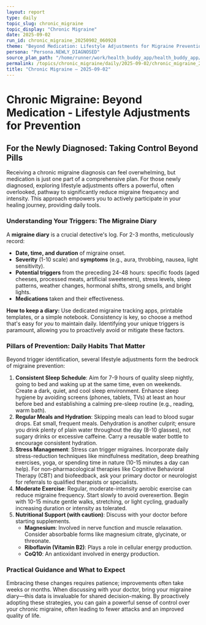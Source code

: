 ```yaml
---
layout: report
type: daily
topic_slug: chronic_migraine
topic_display: "Chronic Migraine"
date: 2025-09-02
run_id: chronic_migraine_20250902_060928
theme: "Beyond Medication: Lifestyle Adjustments for Migraine Prevention"
persona: "Persona.NEWLY_DIAGNOSED"
source_plan_path: "/home/runner/work/health_buddy_app/health_buddy_app/.results/chronic_migraine/weekly_plan/2025-09-01/plan.json"
permalink: /topics/chronic_migraine/daily/2025-09-02/chronic_migraine_20250902_060928/
title: "Chronic Migraine — 2025-09-02"
---
```


# Chronic Migraine: Beyond Medication - Lifestyle Adjustments for Prevention

## For the Newly Diagnosed: Taking Control Beyond Pills

Receiving a chronic migraine diagnosis can feel overwhelming, but medication is just one part of a comprehensive plan. For those newly diagnosed, exploring lifestyle adjustments offers a powerful, often overlooked, pathway to significantly reduce migraine frequency and intensity. This approach empowers you to actively participate in your healing journey, providing daily tools.

### Understanding Your Triggers: The Migraine Diary

A **migraine diary** is a crucial detective's log. For 2-3 months, meticulously record:
*   **Date, time, and duration** of migraine onset.
*   **Severity** (1-10 scale) and **symptoms** (e.g., aura, throbbing, nausea, light sensitivity).
*   **Potential triggers** from the preceding 24-48 hours: specific foods (aged cheeses, processed meats, artificial sweeteners), stress levels, sleep patterns, weather changes, hormonal shifts, strong smells, and bright lights.
*   **Medications** taken and their effectiveness.

**How to keep a diary:** Use dedicated migraine tracking apps, printable templates, or a simple notebook. Consistency is key, so choose a method that's easy for *you* to maintain daily. Identifying your unique triggers is paramount, allowing you to proactively avoid or mitigate these factors.

### Pillars of Prevention: Daily Habits That Matter

Beyond trigger identification, several lifestyle adjustments form the bedrock of migraine prevention:

1.  **Consistent Sleep Schedule**: Aim for 7-9 hours of quality sleep nightly, going to bed and waking up at the same time, even on weekends. Create a dark, quiet, and cool sleep environment. Enhance sleep hygiene by avoiding screens (phones, tablets, TVs) at least an hour before bed and establishing a calming pre-sleep routine (e.g., reading, warm bath).
2.  **Regular Meals and Hydration**: Skipping meals can lead to blood sugar drops. Eat small, frequent meals. Dehydration is another culprit; ensure you drink plenty of plain water throughout the day (8-10 glasses), not sugary drinks or excessive caffeine. Carry a reusable water bottle to encourage consistent hydration.
3.  **Stress Management**: Stress can trigger migraines. Incorporate daily stress-reduction techniques like mindfulness meditation, deep breathing exercises, yoga, or spending time in nature (10-15 minutes a day can help). For non-pharmacological therapies like Cognitive Behavioral Therapy (CBT) and biofeedback, ask your primary doctor or neurologist for referrals to qualified therapists or specialists.
4.  **Moderate Exercise**: Regular, moderate-intensity aerobic exercise can reduce migraine frequency. Start slowly to avoid overexertion. Begin with 10-15 minute gentle walks, stretching, or light cycling, gradually increasing duration or intensity as tolerated.
5.  **Nutritional Support (with caution)**: Discuss with your doctor before starting supplements.
    *   **Magnesium**: Involved in nerve function and muscle relaxation. Consider absorbable forms like magnesium citrate, glycinate, or threonate.
    *   **Riboflavin (Vitamin B2)**: Plays a role in cellular energy production.
    *   **CoQ10**: An antioxidant involved in energy production.

### Practical Guidance and What to Expect

Embracing these changes requires patience; improvements often take weeks or months. When discussing with your doctor, bring your migraine diary—this data is invaluable for shared decision-making. By proactively adopting these strategies, you can gain a powerful sense of control over your chronic migraine, often leading to fewer attacks and an improved quality of life.

